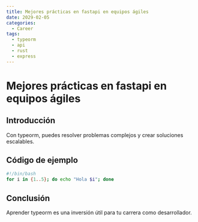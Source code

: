 ```yaml
---
title: Mejores prácticas en fastapi en equipos ágiles
date: 2029-02-05
categories:
  - Career
tags:
  - typeorm
  - api
  - rust
  - express
---
```


# Mejores prácticas en fastapi en equipos ágiles

## Introducción

Con typeorm, puedes resolver problemas complejos y crear soluciones escalables.

## Código de ejemplo

```bash
#!/bin/bash
for i in {1..5}; do echo "Hola $i"; done
```

## Conclusión

Aprender typeorm es una inversión útil para tu carrera como desarrollador.